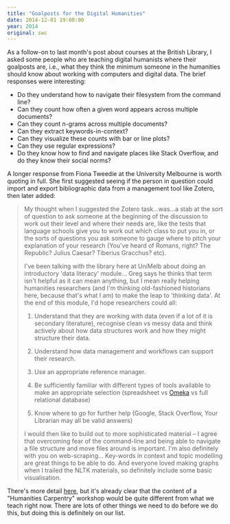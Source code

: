```yaml
---
title: "Goalposts for the Digital Humanities"
date: 2014-12-01 19:00:00
year: 2014
original: swc
---
```

<p>
  As a follow-on to last month's post about
  courses at the British Library,
  I asked some people who are teaching digital humanists
  where their goalposts are,
  i.e.,
  what they think the minimum someone in the humanities should know
  about working with computers and digital data.
  The brief responses were interesting:
</p>
<ul>
  <li>Do they understand how to navigate their filesystem from the command line?</li>
  <li>Can they count how often a given word appears across multiple documents?</li>
  <li>Can they count n-grams across multiple documents?</li>
  <li>Can they extract keywords-in-context?</li>
  <li>Can they visualize these counts with bar or line plots? </li>
  <li>Can they use regular expressions?</li>
  <li>
    Do they know how to find and navigate places like Stack Overflow,
    and do they know their social norms?
  </li>
</ul>
<p>
  A longer response from Fiona Tweedie at the University Melbourne
  is worth quoting in full.
  She first suggested seeing if the person in question
  could import and export bibliographic data
  from a management tool like Zotero,
  then later added:
</p>
<blockquote>
  <p>
    My thought when I suggested the Zotero task…was…a stab at the
    sort of question to ask someone at the beginning of the discussion
    to work out their level and where their needs are, like the tests
    that language schools give you to work out which class to put you
    in, or the sorts of questions you ask someone to gauge where to
    pitch your explanation of your research (You've heard of Romans,
    right? The Republic? Julius Caesar? Tiberius Gracchus?  etc).
  </p>
  <p>
    I've been talking with the library here at UniMelb about doing an
    introductory 'data literacy' module… Greg says he thinks that
    term isn't helpful as it can mean anything, but I mean really
    helping humanities researchers (and I'm thinking old-fashioned
    historians here, because that's what I am) to make the leap to
    'thinking data'. At the end of this module, I'd hope researchers
    could all:
  </p>
  <ol>
    <li>
      <p>
        Understand that they are working with data (even if a lot of
        it is secondary literature), recognise clean vs messy data and
        think actively about how data structures work and how they
        might structure their data.
      </p>
    </li>
    <li>
      <p>
        Understand how data management and workflows can support their
        research.
      </p>
    </li>
    <li>
      <p>
        Use an appropriate reference manager.
      </p>
    </li>
    <li>
      <p>
        Be sufficiently familiar with different types of tools
        available to make an appropriate selection (spreadsheet vs
        <a href="http://omeka.org/">Omeka</a> vs full relational database)
      </p>
    </li>
    <li>
      <p>
        Know where to go for further help (Google, Stack Overflow,
        Your Librarian may all be valid answers)
      </p>
    </li>
  </ol>
  <p>
    I would then like to build out to more sophisticated material
    – I agree that overcoming fear of the command-line and being
    able to navigate a file structure and move files around is
    important.  I'm also definitely with you on web-scraping…
    Key-words in context and topic modelling are great things to be
    able to do. And everyone loved making graphs when I trailed the
    NLTK materials, so definitely include some basic visualisation.
  </p>
</blockquote>
<p>
  There's more detail <a href="http://tmblr.co/Z9hUep1VU6r68">here</a>,
  but it's already clear that the content of a "Humanities Carpentry"
  workshop would be quite different from what we teach right now.
  There are lots of other things we need to do before we do this, but
  doing this is definitely on our list.
</p>
